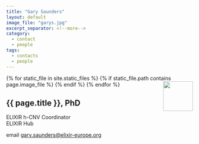 ```yaml
---
title: "Gary Saunders"
layout: default
image_file: "garys.jpg"
excerpt_separator: <!--more-->
category:
  - contact
  - people
tags:
  - contacts
  - people
---
```



{% for static_file in site.static_files %}
  {% if static_file.path contains page.image_file %}
<img style="float: right; width: 80px; clear: none;" src="{{ static_file.path | relative_url}}" />
  {% endif %}
{% endfor %}

## {{ page.title }}, PhD

ELIXIR h-CNV Coordinator  
ELIXIR Hub  

<!--more-->

email [gary.saunders@elixir-europe.org](mailto:elixir-europe.org)

